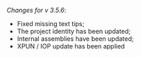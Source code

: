 _Changes for v 3.5.6_:
- Fixed missing text tips;
- The project identity has been updated;
- Internal assemblies have been updated;
- XPUN / IOP update has been applied
